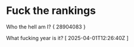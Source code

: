 # Fuck the rankings

Who the hell am I?
{ 28904083 }

What fucking year is it?
[ 2025-04-01T12:26:40Z ]
